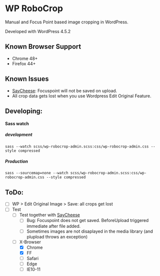 WP RoboCrop
===========

Manual and Focus Point based image cropping in WordPress.

Developed with WordPress 4.5.2

Known Browser Support
---------------------
 - Chrome 48+
 - Firefox 44+

Known Issues
------------
 - [SayCheese](https://github.com/mcguffin/say-cheese): Focuspoint will not be saved on upload. 
 - All crop data gets lost when you use Wordpress Edit Original Feature.


Developing:
-----------

#### Sass watch

##### development
`sass --watch scss/wp-robocrop-admin.scss:css/wp-robocrop-admin.css --style compressed`

##### Production
`sass --sourcemap=none --watch scss/wp-robocrop-admin.scss:css/wp-robocrop-admin.css --style compressed`


ToDo:
-----
 - [ ] WP > Edit Original Image > Save: all crops get lost
 - [ ] Test 
 	- [ ] Test together with [SayCheese](https://github.com/mcguffin/say-cheese)
 		- [ ] Bug: Focuspoint does not get saved. BeforeUpload triggered immediate after file added.
 		- [ ] Sometimes images are not disaplayed in the media library (and plupload throws an exception)
 	- [ ] X-Browser
 		- [x] Chrome
 		- [x] FF
 		- [ ] Safari
 		- [ ] Edge
 		- [ ] IE10-11
